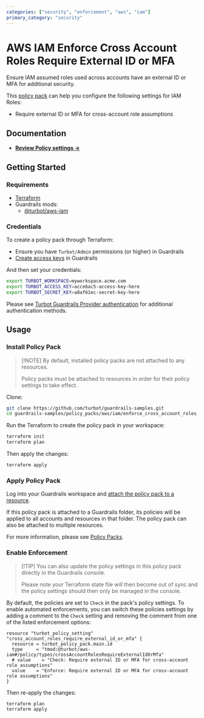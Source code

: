 ```yaml
---
categories: ["security", "enforcement", "aws", "iam"]
primary_category: "security"
---
```


# AWS IAM Enforce Cross Account Roles Require External ID or MFA

Ensure IAM assumed roles used across accounts have an external ID or MFA for additional security.

This [policy pack](https://turbot.com/guardrails/docs/concepts/policy-packs) can help you configure the following settings for IAM Roles:

- Require external ID or MFA for cross-account role assumptions

## Documentation

- **[Review Policy settings →](https://hub.guardrails.turbot.com/policy-packs/enforce_cross_account_roles_require_external_id_or_mfa/settings)**

## Getting Started

### Requirements

- [Terraform](https://developer.hashicorp.com/terraform/install)
- Guardrails mods:
  - [@turbot/aws-iam](https://hub.guardrails.turbot.com/mods/aws/mods/aws-iam)

### Credentials

To create a policy pack through Terraform:

- Ensure you have `Turbot/Admin` permissions (or higher) in Guardrails
- [Create access keys](https://turbot.com/guardrails/docs/guides/iam/access-keys#generate-a-new-guardrails-api-access-key) in Guardrails

And then set your credentials:

```sh
export TURBOT_WORKSPACE=myworkspace.acme.com
export TURBOT_ACCESS_KEY=acce6ac5-access-key-here
export TURBOT_SECRET_KEY=a8af61ec-secret-key-here
```

Please see [Turbot Guardrails Provider authentication](https://registry.terraform.io/providers/turbot/turbot/latest/docs#authentication) for additional authentication methods.

## Usage

### Install Policy Pack

> [\!NOTE]
> By default, installed policy packs are not attached to any resources.
>
> Policy packs must be attached to resources in order for their policy settings to take effect.

Clone:

```sh
git clone https://github.com/turbot/guardrails-samples.git
cd guardrails-samples/policy_packs/aws/iam/enforce_cross_account_roles_require_external_id_or_mfa
```

Run the Terraform to create the policy pack in your workspace:

```sh
terraform init
terraform plan
```

Then apply the changes:

```sh
terraform apply
```

### Apply Policy Pack

Log into your Guardrails workspace and [attach the policy pack to a resource](https://turbot.com/guardrails/docs/guides/policy-packs#attach-a-policy-pack-to-a-resource).

If this policy pack is attached to a Guardrails folder, its policies will be applied to all accounts and resources in that folder. The policy pack can also be attached to multiple resources.

For more information, please see [Policy Packs](https://turbot.com/guardrails/docs/concepts/policy-packs).

### Enable Enforcement

> [\!TIP]
> You can also update the policy settings in this policy pack directly in the Guardrails console.
>
> Please note your Terraform state file will then become out of sync and the policy settings should then only be managed in the console.

By default, the policies are set to `Check` in the pack's policy settings. To enable automated enforcements, you can switch these policies settings by adding a comment to the `Check` setting and removing the comment from one of the listed enforcement options:

```hcl
resource "turbot_policy_setting" "cross_account_roles_require_external_id_or_mfa" {
  resource = turbot_policy_pack.main.id
  type     = "tmod:@turbot/aws-iam#/policy/types/crossAccountRolesRequireExternalIdOrMfa"
  # value    = "Check: Require external ID or MFA for cross-account role assumptions"
  value    = "Enforce: Require external ID or MFA for cross-account role assumptions"
}
```

Then re-apply the changes:

```sh
terraform plan
terraform apply
```
